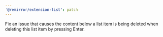 ```yaml
---
'@remirror/extension-list': patch
---
```


Fix an issue that causes the content below a list item is being deleted when deleting this list item by pressing Enter.
